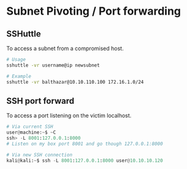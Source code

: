 # Subnet Pivoting / Port forwarding

## SSHuttle

To access a subnet from a compromised host.

```bash
# Usage
sshuttle -vr username@ip newsubnet

# Example
sshuttle -vr balthazar@10.10.110.100 172.16.1.0/24
```

## SSH port forward

To access a port listening on the victim localhost.

```python
# Via current SSH
user@machine:~$ ~C
ssh> -L 8001:127.0.0.1:8000
# Listen on my box port 8001 and go though 127.0.0.1:8000

# Via new SSH connection
kali@kali:~$ ssh -L 8001:127.0.0.1:8000 user@10.10.10.120
```